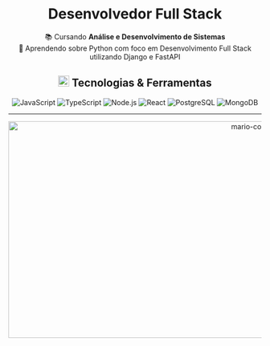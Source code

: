 <h1 align="center">Desenvolvedor Full Stack</h1>

<p align="center">
    📚 Cursando <strong>Análise e Desenvolvimento de Sistemas</strong><br>
    🌱 Aprendendo sobre Python com foco em Desenvolvimento Full Stack utilizando Django e FastAPI
</p>

<h2 align="center">
    <img src="https://github.com/user-attachments/assets/7b54e2d7-3218-4468-af19-53015f88c0f3" alt="code" width="22" height="22"> Tecnologias & Ferramentas
</h2>

<p align="center">
    <img src="https://img.shields.io/badge/JavaScript-F7DF1E?style=flat&logo=javascript&logoColor=black" alt="JavaScript">
    <img src="https://img.shields.io/badge/TypeScript-007ACC?style=flat&logo=typescript&logoColor=white" alt="TypeScript">
    <img src="https://img.shields.io/badge/Node.js-339933?style=flat&logo=nodedotjs&logoColor=white" alt="Node.js">
    <img src="https://img.shields.io/badge/React-61DAFB?style=flat&logo=react&logoColor=black" alt="React">
    <img src="https://img.shields.io/badge/PostgreSQL-4169E1?style=flat&logo=postgresql&logoColor=white" alt="PostgreSQL">
    <img src="https://img.shields.io/badge/MongoDB-47A248?style=flat&logo=mongodb&logoColor=white" alt="MongoDB">
</p>

<hr>

<p align="center">
    <img src="https://github.com/user-attachments/assets/2938eeed-2435-4091-b18b-04eb63d247d9" alt="mario-coding" width="960" height="432">
</p>
